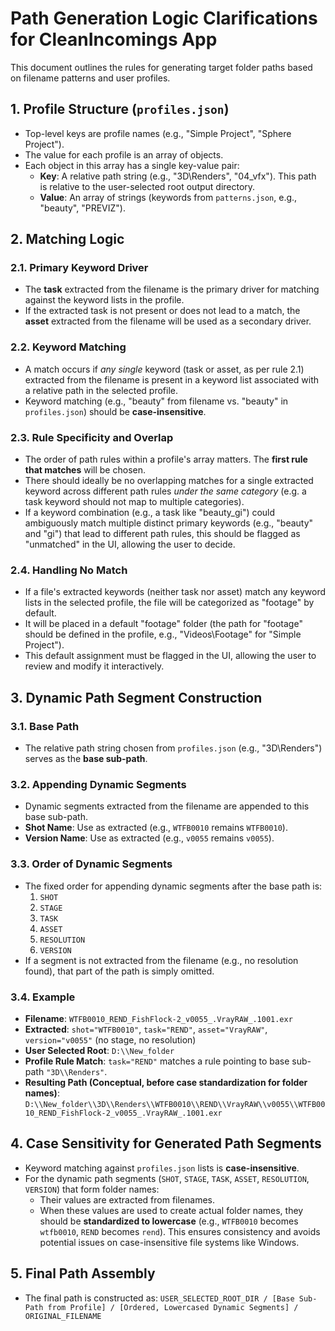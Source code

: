 # Path Generation Logic Clarifications for CleanIncomings App

This document outlines the rules for generating target folder paths based on filename patterns and user profiles.

## 1. Profile Structure (`profiles.json`)

-   Top-level keys are profile names (e.g., "Simple Project", "Sphere Project").
-   The value for each profile is an array of objects.
-   Each object in this array has a single key-value pair:
    -   **Key**: A relative path string (e.g., "3D\\Renders", "04_vfx"). This path is relative to the user-selected root output directory.
    -   **Value**: An array of strings (keywords from `patterns.json`, e.g., "beauty", "PREVIZ").

## 2. Matching Logic

### 2.1. Primary Keyword Driver
-   The **task** extracted from the filename is the primary driver for matching against the keyword lists in the profile.
-   If the extracted task is not present or does not lead to a match, the **asset** extracted from the filename will be used as a secondary driver.

### 2.2. Keyword Matching
-   A match occurs if *any single* keyword (task or asset, as per rule 2.1) extracted from the filename is present in a keyword list associated with a relative path in the selected profile.
-   Keyword matching (e.g., "beauty" from filename vs. "beauty" in `profiles.json`) should be **case-insensitive**.

### 2.3. Rule Specificity and Overlap
-   The order of path rules within a profile's array matters. The **first rule that matches** will be chosen.
-   There should ideally be no overlapping matches for a single extracted keyword across different path rules *under the same category* (e.g. a task keyword should not map to multiple categories).
-   If a keyword combination (e.g., a task like "beauty_gi") could ambiguously match multiple distinct primary keywords (e.g., "beauty" and "gi") that lead to different path rules, this should be flagged as "unmatched" in the UI, allowing the user to decide.

### 2.4. Handling No Match
-   If a file's extracted keywords (neither task nor asset) match any keyword lists in the selected profile, the file will be categorized as "footage" by default.
-   It will be placed in a default "footage" folder (the path for "footage" should be defined in the profile, e.g., "Videos\\Footage" for "Simple Project").
-   This default assignment must be flagged in the UI, allowing the user to review and modify it interactively.

## 3. Dynamic Path Segment Construction

### 3.1. Base Path
-   The relative path string chosen from `profiles.json` (e.g., "3D\\Renders") serves as the **base sub-path**.

### 3.2. Appending Dynamic Segments
-   Dynamic segments extracted from the filename are appended to this base sub-path.
-   **Shot Name**: Use as extracted (e.g., `WTFB0010` remains `WTFB0010`).
-   **Version Name**: Use as extracted (e.g., `v0055` remains `v0055`).

### 3.3. Order of Dynamic Segments
-   The fixed order for appending dynamic segments after the base path is:
    1.  `SHOT`
    2.  `STAGE`
    3.  `TASK`
    4.  `ASSET`
    5.  `RESOLUTION`
    6.  `VERSION`
-   If a segment is not extracted from the filename (e.g., no resolution found), that part of the path is simply omitted.

### 3.4. Example
-   **Filename**: `WTFB0010_REND_FishFlock-2_v0055_.VrayRAW_.1001.exr`
-   **Extracted**: `shot="WTFB0010"`, `task="REND"`, `asset="VrayRAW"`, `version="v0055"` (no stage, no resolution)
-   **User Selected Root**: `D:\\New_folder`
-   **Profile Rule Match**: `task="REND"` matches a rule pointing to base sub-path `"3D\\Renders"`.
-   **Resulting Path (Conceptual, before case standardization for folder names)**: `D:\\New_folder\\3D\\Renders\\WTFB0010\\REND\\VrayRAW\\v0055\\WTFB0010_REND_FishFlock-2_v0055_.VrayRAW_.1001.exr`

## 4. Case Sensitivity for Generated Path Segments

-   Keyword matching against `profiles.json` lists is **case-insensitive**.
-   For the dynamic path segments (`SHOT`, `STAGE`, `TASK`, `ASSET`, `RESOLUTION`, `VERSION`) that form folder names:
    -   Their values are extracted from filenames.
    -   When these values are used to create actual folder names, they should be **standardized to lowercase** (e.g., `WTFB0010` becomes `wtfb0010`, `REND` becomes `rend`). This ensures consistency and avoids potential issues on case-insensitive file systems like Windows.

## 5. Final Path Assembly
-   The final path is constructed as:
    `USER_SELECTED_ROOT_DIR / [Base Sub-Path from Profile] / [Ordered, Lowercased Dynamic Segments] / ORIGINAL_FILENAME`
